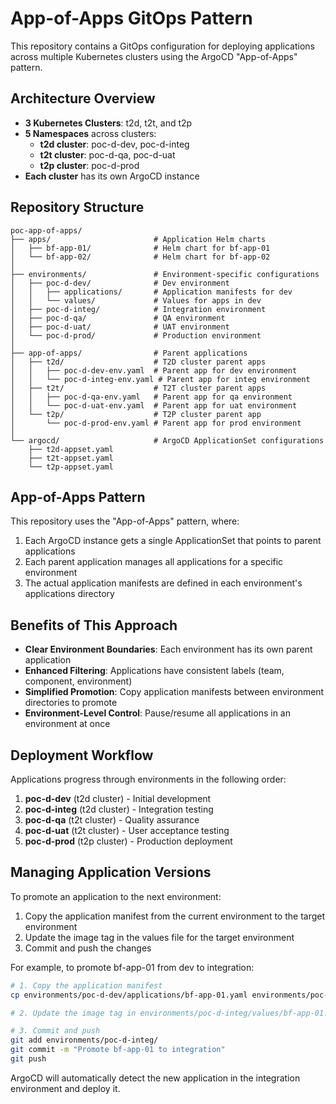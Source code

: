 # App-of-Apps GitOps Pattern

This repository contains a GitOps configuration for deploying applications across multiple Kubernetes clusters using the ArgoCD "App-of-Apps" pattern.

## Architecture Overview

- **3 Kubernetes Clusters**: t2d, t2t, and t2p
- **5 Namespaces** across clusters:
  - **t2d cluster**: poc-d-dev, poc-d-integ
  - **t2t cluster**: poc-d-qa, poc-d-uat
  - **t2p cluster**: poc-d-prod
- **Each cluster** has its own ArgoCD instance

## Repository Structure

```
poc-app-of-apps/
├── apps/                       # Application Helm charts
│   ├── bf-app-01/              # Helm chart for bf-app-01
│   └── bf-app-02/              # Helm chart for bf-app-02
│
├── environments/               # Environment-specific configurations
│   ├── poc-d-dev/              # Dev environment
│   │   ├── applications/       # Application manifests for dev
│   │   └── values/             # Values for apps in dev
│   ├── poc-d-integ/            # Integration environment
│   ├── poc-d-qa/               # QA environment
│   ├── poc-d-uat/              # UAT environment
│   └── poc-d-prod/             # Production environment
│
├── app-of-apps/                # Parent applications
│   ├── t2d/                    # T2D cluster parent apps
│   │   ├── poc-d-dev-env.yaml  # Parent app for dev environment
│   │   └── poc-d-integ-env.yaml # Parent app for integ environment
│   ├── t2t/                    # T2T cluster parent apps
│   │   ├── poc-d-qa-env.yaml   # Parent app for qa environment
│   │   └── poc-d-uat-env.yaml  # Parent app for uat environment
│   └── t2p/                    # T2P cluster parent app
│       └── poc-d-prod-env.yaml # Parent app for prod environment
│
└── argocd/                     # ArgoCD ApplicationSet configurations
    ├── t2d-appset.yaml
    ├── t2t-appset.yaml
    └── t2p-appset.yaml
```

## App-of-Apps Pattern

This repository uses the "App-of-Apps" pattern, where:

1. Each ArgoCD instance gets a single ApplicationSet that points to parent applications
2. Each parent application manages all applications for a specific environment
3. The actual application manifests are defined in each environment's applications directory

## Benefits of This Approach

- **Clear Environment Boundaries**: Each environment has its own parent application
- **Enhanced Filtering**: Applications have consistent labels (team, component, environment)
- **Simplified Promotion**: Copy application manifests between environment directories to promote
- **Environment-Level Control**: Pause/resume all applications in an environment at once

## Deployment Workflow

Applications progress through environments in the following order:

1. **poc-d-dev** (t2d cluster) - Initial development
2. **poc-d-integ** (t2d cluster) - Integration testing
3. **poc-d-qa** (t2t cluster) - Quality assurance
4. **poc-d-uat** (t2t cluster) - User acceptance testing
5. **poc-d-prod** (t2p cluster) - Production deployment

## Managing Application Versions

To promote an application to the next environment:

1. Copy the application manifest from the current environment to the target environment
2. Update the image tag in the values file for the target environment
3. Commit and push the changes

For example, to promote bf-app-01 from dev to integration:

```bash
# 1. Copy the application manifest
cp environments/poc-d-dev/applications/bf-app-01.yaml environments/poc-d-integ/applications/

# 2. Update the image tag in environments/poc-d-integ/values/bf-app-01.yaml

# 3. Commit and push
git add environments/poc-d-integ/
git commit -m "Promote bf-app-01 to integration"
git push
```

ArgoCD will automatically detect the new application in the integration environment and deploy it. 